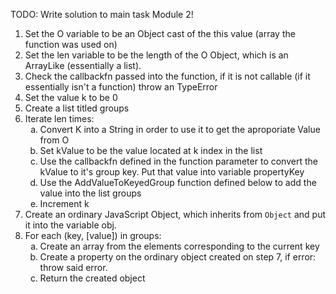TODO: Write solution to main task Module 2!

1. Set the O variable to be an Object cast of the this value (array the function was used on)
2. Set the len variable to be the length of the O Object, which is an ArrayLike (essentially a list).
3. Check the callbackfn passed into the function, if it is not callable (if it essentially isn't a function) throw an TypeError
4. Set the value k to be 0
5. Create a list titled groups
6. Iterate len times:
    <ol type="a">
    <li>Convert K into a String in order to use it to get the aproporiate Value from O </li>
    <li>Set kValue to be the value located at k index in the list</li>
    <li>Use the callbackfn defined in the function parameter to convert the kValue to it's group key. Put that value into variable propertyKey</li>
    <li>Use the AddValueToKeyedGroup function defined below to add the value into the list groups</li>
    <li>Increment k</li>
    </ol>
7. Create an ordinary JavaScript Object, which inherits from `Object` and put it into the variable obj. 
8. For each (key, [value]) in groups:
    <ol type="a">
    <li>Create an array from the elements corresponding to the current key</li>
    <li>Create a property on the ordinary object created on step 7, if error: throw said error.</li>
    <li>Return the created object</li>
    </ol>